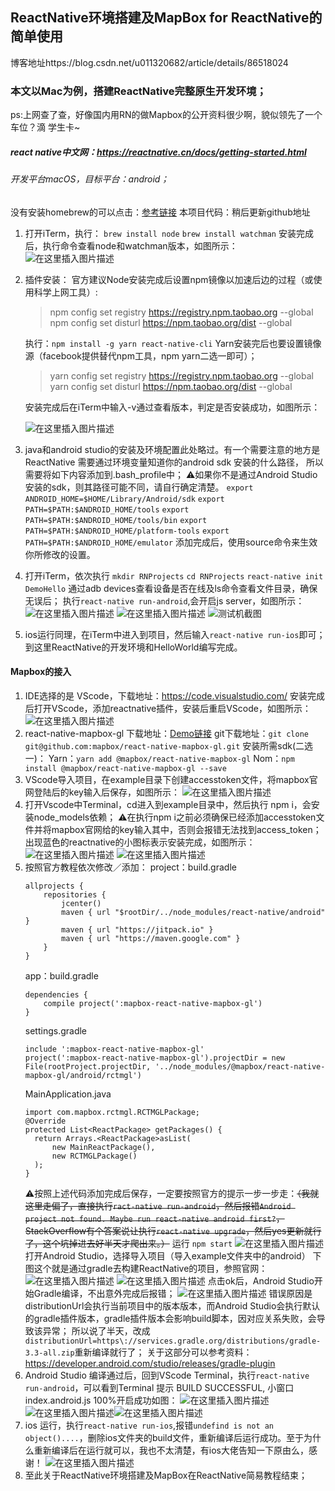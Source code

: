 ##	ReactNative环境搭建及MapBox for  ReactNative的简单使用
博客地址https://blog.csdn.net/u011320682/article/details/86518024
###	本文以Mac为例，搭建ReactNative完整原生开发环境；
ps:上网查了查，好像国内用RN的做Mapbox的公开资料很少啊，貌似领先了一个车位？滴 学生卡~
#####	react native中文网：<https://reactnative.cn/docs/getting-started.html>
######	开发平台macOS，目标平台：android；
 	
没有安装homebrew的可以点击：[参考链接](https://www.jianshu.com/p/4e80b42823d5)
本项目代码：稍后更新github地址
 	
 1.  打开iTerm，执行：
 		`brew install node`
 		`brew install watchman`
 		安装完成后，执行命令查看node和watchman版本，如图所示：	![在这里插入图片描述](https://img-blog.csdnimg.cn/20190117095740881.png?x-oss-process=image/watermark,type_ZmFuZ3poZW5naGVpdGk,shadow_10,text_aHR0cHM6Ly9ibG9nLmNzZG4ubmV0L3UwMTEzMjA2ODI=,size_5,color_FFFFFF,t_70)		 						

 2.  插件安装：
        官方建议Node安装完成后设置npm镜像以加速后边的过程（或使用科学上网工具）:
 		>npm config set registry https://registry.npm.taobao.org --global
 		>npm config set disturl https://npm.taobao.org/dist --global
 		
		执行：`npm install -g yarn react-native-cli`
 		Yarn安装完后也要设置镜像源（facebook提供替代npm工具，npm yarn二选一即可）；
 		>yarn config set registry https://registry.npm.taobao.org --global
		>yarn config set disturl https://npm.taobao.org/dist --global
		
		安装完成后在iTerm中输入-v通过查看版本，判定是否安装成功，如图所示：

      ![在这里插入图片描述](https://img-blog.csdnimg.cn/20190117102041841.png)
 3.  java和android studio的安装及环境配置此处略过。有一个需要注意的地方是ReactNative
 需要通过环境变量知道你的android sdk 安装的什么路径， 所以需要将如下内容添加到.bash_profile中；
 ⚠️如果你不是通过Android Studio安装的sdk，则其路径可能不同，请自行确定清楚。
`export ANDROID_HOME=$HOME/Library/Android/sdk`
`export PATH=$PATH:$ANDROID_HOME/tools`
`export PATH=$PATH:$ANDROID_HOME/tools/bin`
`export PATH=$PATH:$ANDROID_HOME/platform-tools`
`export PATH=$PATH:$ANDROID_HOME/emulator`
添加完成后，使用source命令来生效你所修改的设置。
 4.  打开iTerm，依次执行
	`mkdir RNProjects`
	`cd RNProjects`
	`react-native init DemoHello`
	通过adb devices查看设备是否在线及ls命令查看文件目录，确保无误后；
	执行`react-native run-android`,会开启js server，如图所示：
	![在这里插入图片描述](https://img-blog.csdnimg.cn/20190117110031995.png?x-oss-process=image/watermark,type_ZmFuZ3poZW5naGVpdGk,shadow_10,text_aHR0cHM6Ly9ibG9nLmNzZG4ubmV0L3UwMTEzMjA2ODI=,size_16,color_FFFFFF,t_70)
![在这里插入图片描述](https://img-blog.csdnimg.cn/20190117103800152.png?x-oss-process=image/watermark,type_ZmFuZ3poZW5naGVpdGk,shadow_10,text_aHR0cHM6Ly9ibG9nLmNzZG4ubmV0L3UwMTEzMjA2ODI=,size_16,color_FFFFFF,t_70)
![测试机截图](https://img-blog.csdnimg.cn/20190117103957991.png?x-oss-process=image/watermark,type_ZmFuZ3poZW5naGVpdGk,shadow_10,text_aHR0cHM6Ly9ibG9nLmNzZG4ubmV0L3UwMTEzMjA2ODI=,size_16,color_FFFFFF,t_70)
 5.  ios运行同理，在iTerm中进入到项目，然后输入`react-native run-ios`即可；
 	  到这里ReactNative的开发环境和HelloWorld编写完成。
####	Mapbox的接入
 1. IDE选择的是 VScode，下载地址：https://code.visualstudio.com/
	安装完成后打开VScode，添加reactnative插件，安装后重启VScode，如图所示：
	![在这里插入图片描述](https://img-blog.csdnimg.cn/2019011710551255.png?x-oss-process=image/watermark,type_ZmFuZ3poZW5naGVpdGk,shadow_10,text_aHR0cHM6Ly9ibG9nLmNzZG4ubmV0L3UwMTEzMjA2ODI=,size_16,color_FFFFFF,t_70)
 2. react-native-mapbox-gl 下载地址：[Demo链接](https://github.com/mapbox/react-native-mapbox-gl)
 git下载地址：`git clone git@github.com:mapbox/react-native-mapbox-gl.git`
 安装所需sdk(二选一)：
 Yarn：`yarn add @mapbox/react-native-mapbox-gl`
 Nom：`npm install @mapbox/react-native-mapbox-gl --save`
 3. VScode导入项目，在example目录下创建accesstoken文件，将mapbox官网登陆后的key输入后保存，如图所示：
![在这里插入图片描述](https://img-blog.csdnimg.cn/20190117112418693.png?x-oss-process=image/watermark,type_ZmFuZ3poZW5naGVpdGk,shadow_10,text_aHR0cHM6Ly9ibG9nLmNzZG4ubmV0L3UwMTEzMjA2ODI=,size_16,color_FFFFFF,t_70)
 4. 打开Vscode中Terminal，cd进入到example目录中，然后执行 npm i，会安装node_models依赖；
 	⚠️在执行npm i之前必须确保已经添加accesstoken文件并将mapbox官网给的key输入其中，否则会报错无法找到access_token；
 	出现蓝色的reactnative的小图标表示安装完成，如图所示：
 	![在这里插入图片描述](https://img-blog.csdnimg.cn/20190117113903383.png?x-oss-process=image/watermark,type_ZmFuZ3poZW5naGVpdGk,shadow_10,text_aHR0cHM6Ly9ibG9nLmNzZG4ubmV0L3UwMTEzMjA2ODI=,size_16,color_FFFFFF,t_70)
 	![在这里插入图片描述](https://img-blog.csdnimg.cn/20190117122448227.png?x-oss-process=image/watermark,type_ZmFuZ3poZW5naGVpdGk,shadow_10,text_aHR0cHM6Ly9ibG9nLmNzZG4ubmV0L3UwMTEzMjA2ODI=,size_16,color_FFFFFF,t_70)
 5. 按照官方教程依次修改／添加：
 	project：build.gradle
	```
	allprojects {
	    repositories {
	        jcenter()
	        maven { url "$rootDir/../node_modules/react-native/android" }
	        maven { url "https://jitpack.io" }
	        maven { url "https://maven.google.com" }
	    }
	}
	```
	app：build.gradle
	```
	dependencies {
    	compile project(':mapbox-react-native-mapbox-gl')
	}
	```
	settings.gradle
	```
	include ':mapbox-react-native-mapbox-gl'
	project(':mapbox-react-native-mapbox-gl').projectDir = new File(rootProject.projectDir, '../node_modules/@mapbox/react-native-mapbox-gl/android/rctmgl')
	```
	MainApplication.java
	```
	import com.mapbox.rctmgl.RCTMGLPackage;
	@Override
    protected List<ReactPackage> getPackages() {
      return Arrays.<ReactPackage>asList(
          new MainReactPackage(),
          new RCTMGLPackage()
      );
    }
	```
	⚠️按照上述代码添加完成后保存，一定要按照官方的提示一步一步走：~~（我就这里走偏了，直接执行`ract-native run-android`，然后报错`Android project not found. Maybe run react-native android first?`，StackOverflow有个答案说让执行`react-native upgrade`，然后yes更新就行了，这个坑掉进去好半天才爬出来。）~~ 
	运行 `npm start`
	![在这里插入图片描述](https://img-blog.csdnimg.cn/20190117142600808.png?x-oss-process=image/watermark,type_ZmFuZ3poZW5naGVpdGk,shadow_10,text_aHR0cHM6Ly9ibG9nLmNzZG4ubmV0L3UwMTEzMjA2ODI=,size_16,color_FFFFFF,t_70)
	打开Android Studio，选择导入项目（导入example文件夹中的android）
	下图这个就是通过gradle去构建ReactNative的项目，参照官网：
	![在这里插入图片描述](https://img-blog.csdnimg.cn/20190117142959296.png?x-oss-process=image/watermark,type_ZmFuZ3poZW5naGVpdGk,shadow_10,text_aHR0cHM6Ly9ibG9nLmNzZG4ubmV0L3UwMTEzMjA2ODI=,size_16,color_FFFFFF,t_70)
	![在这里插入图片描述](https://img-blog.csdnimg.cn/20190117142831968.png?x-oss-process=image/watermark,type_ZmFuZ3poZW5naGVpdGk,shadow_10,text_aHR0cHM6Ly9ibG9nLmNzZG4ubmV0L3UwMTEzMjA2ODI=,size_16,color_FFFFFF,t_70)
 		点击ok后，Android Studio开始Gradle编译，不出意外完成后报错；
 		![在这里插入图片描述](https://img-blog.csdnimg.cn/20190117143508164.png?x-oss-process=image/watermark,type_ZmFuZ3poZW5naGVpdGk,shadow_10,text_aHR0cHM6Ly9ibG9nLmNzZG4ubmV0L3UwMTEzMjA2ODI=,size_16,color_FFFFFF,t_70)
 		错误原因是distributionUrl会执行当前项目中的版本版本，而Android Studio会执行默认的gradle插件版本，gradle插件版本会影响build脚本，因对应关系失败，会导致该异常；
 		所以说了半天，改成`distributionUrl=https\://services.gradle.org/distributions/gradle-3.3-all.zip`重新编译就行了；
 		关于这部分可以参考资料：https://developer.android.com/studio/releases/gradle-plugin
 6. Android Studio 编译通过后，回到VScode Terminal，执行`react-native run-android`，可以看到Terminal 提示 BUILD SUCCESSFUL, 小窗口index.android.js 100%开启成功如图：
 ![在这里插入图片描述](https://img-blog.csdnimg.cn/2019011715061584.png?x-oss-process=image/watermark,type_ZmFuZ3poZW5naGVpdGk,shadow_10,text_aHR0cHM6Ly9ibG9nLmNzZG4ubmV0L3UwMTEzMjA2ODI=,size_16,color_FFFFFF,t_70)![在这里插入图片描述](https://img-blog.csdnimg.cn/2019011715063143.png?x-oss-process=image/watermark,type_ZmFuZ3poZW5naGVpdGk,shadow_10,text_aHR0cHM6Ly9ibG9nLmNzZG4ubmV0L3UwMTEzMjA2ODI=,size_16,color_FFFFFF,t_70)![在这里插入图片描述](https://img-blog.csdnimg.cn/20190117151015732.png?x-oss-process=image/watermark,type_ZmFuZ3poZW5naGVpdGk,shadow_10,text_aHR0cHM6Ly9ibG9nLmNzZG4ubmV0L3UwMTEzMjA2ODI=,size_16,color_FFFFFF,t_70)
 7. ios 运行，执行`react-native run-ios`,报错`undefind is not an object()....`，删除ios文件夹的build文件，重新编译后运行成功。至于为什么重新编译后在运行就可以，我也不太清楚，有ios大佬告知一下原由么，感谢！
 ![在这里插入图片描述](https://img-blog.csdnimg.cn/20190117152250499.jpg?x-oss-process=image/watermark,type_ZmFuZ3poZW5naGVpdGk,shadow_10,text_aHR0cHM6Ly9ibG9nLmNzZG4ubmV0L3UwMTEzMjA2ODI=,size_16,color_FFFFFF,t_70)
 9.  至此关于ReactNative环境搭建及MapBox在ReactNative简易教程结束；

